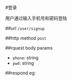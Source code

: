 #登录

用户通过输入手机号和密码登陆

##url
`/user/signup`


##http method
`post`

##rquest body params

 * `phone`: string 
 * `pwd`: string

##respond
eg:
```

```



